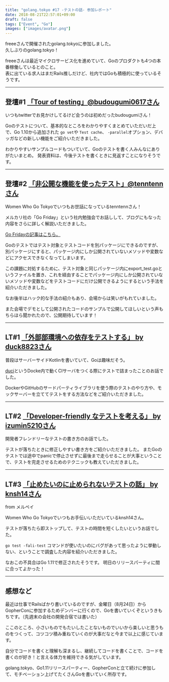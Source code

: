 ```yaml
---
title: "golang.tokyo #17 -テストの話- 参加レポート"
date: 2018-08-21T22:57:01+09:00
draft: false
tags: ["Event", "Go"]
images: ["images/avatar.png"]
---
```

freeeさんで開催されたgolang.tokyoに参加しました。<br>
久しぶりのgolang.tokyo！

freeeさんは最近マイクロサービス化を進めていて、Goのプロダクトも4つの本番稼働しているとのこと。<br>
表に出ている求人はまだRails推しだけど、社内ではGoも積極的に使っているそうです。

***

## 登壇#1 [「Tour of testing」@budougumi0617さん](https://t.co/yaHeB71yRD)

いつもtwitterでお見かけしてるけど会うのは初めだったbudougumiさん！

Goのテストについて、基本的なところをわかりやすくまとめていただいだ上で、Go 1.10から追加された `go vet`や `Test cache`、 `-parallel`オプション、デバッガなどの新しい機能をご紹介いただきました。

わかりやすいサンプルコードもついていて、Goのテストを書く人みんなにありがたいまとめ。
発表資料は、今後テストを書くときに見返すことになりそうです。

***

## 登壇#2 [「非公開な機能を使ったテスト」@tenntennさん](https://speakerdeck.com/budougumi0617/tour-of-testing-in-2018)

Women Who Go Tokyoでいつもお世話になっているtenntennさん！

メルカリ社の「Go Friday」という社内勉強会でお話しして、ブログにもなった内容をさらに詳しく解説いただきました。

[Go Fridayの記事はこちら。](https://tech.mercari.com/entry/2018/08/08/080000)

Goのテストではテスト対象とテストコードを別パッケージにできるのですが、別パッケージにすると、パッケージ内にしか公開されていないメソッドや変数などにアクセスできなくなってしまいます。

この課題に対処するために、テスト対象と同じパッケージ内にexport_test.goというファイルを置き、これを経由することでパッケージ内にしか公開されていないメソッドや変数などをテストコードにだけ公開できるようにするという手法を紹介いただきました。

なお後半はハック的な手法の紹介もあり、会場からは笑いがもれていました。

また会場でデモとして公開されたコードのサンプルで公開してほしいという声もちらほら聞かれたので、公開期待しています！

***

## LT#1 [「外部部環境への依存をテストする」 by duck8823さん](https://www.slideshare.net/ShunsukeMaeda/ss-110757746)

普段はサーバーサイドKotlinを書いていて、Goは趣味だそう。

[duci](https://t.co/Ktxw4TMb9b)というDocke内で動くCIサーバをつくる際にテストで詰まったことのお話でした。

DockerやGitHubのサードパーティライブラリを使う際のテストのやり方や、モックサーバーを立ててテストをする方法などをご紹介いただきました。

***

## LT#2 [「Developer-friendly なテストを考える」 by izumin5210さん](https://speakerdeck.com/izumin5210/tips-for-develoepr-friendly-testing-number-golangtokyo)

開発者フレンドリーなテストの書き方のお話でした。

テストが落ちたときに修正しやすい書き方をご紹介いただきました。
またGoのテストでは途中でpanicで停止させずに最後まで走らせることが大事ということで、テストを完走させるためのテクニックも教えていただきました。

***

## LT#3 [「止めたいのに止められないテストの話」 by knsh14さん](https://talks.godoc.org/github.com/knsh14/go-slides/lt-go-test-failfast.slide#1)
from メルペイ

Women Who Go Tokyoでいつもお手伝いいただいているknsh14さん。

テストが落ちたら即ストップして、テストの時間を短くしたいというお話でした。

`go test -fali-test` コマンドが使いたいのにバグがあって思ったように挙動しない、ということで調査した内容を紹介いただきました。

なおこの不具合はGo 1.11で修正されたそうです。
明日のリリースパーティに間に合ってよかった！

***

## 感想など
最近は仕事でRailsばかり書いているのですが、金曜日（8月24日）からGopherConに参加するためデンバーに行くので、Goを書いていくぞというきもちです。（先週末の会社の開発合宿では書いた）

ここのところ、小さいものでもたいしたことないものでいいから楽しいと思うものをつくって、コツコツ積み重ねていくのが大事だなと今まで以上に感じています。

自分でコードを書くと理解も深まるし、継続してコードを書くことで、コードを書くのが好き！と言える体力を維持できる気がしています。


golang.tokyo、Go1.11リリースパーティー、GopherConと立て続けに参加して、モチベーション上げてたくさんGoを書いていく所存です。
